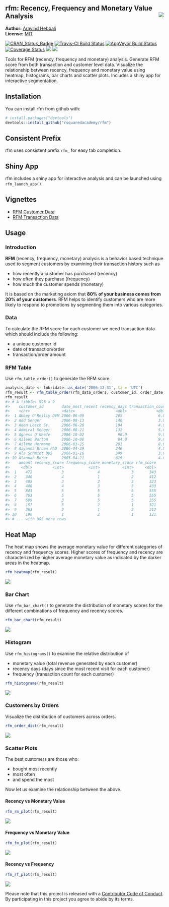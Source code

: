 
<!-- README.md is generated from README.Rmd. Please edit that file -->

## rfm: Recency, Frequency and Monetary Value Analysis <img src="hex_rfm.png" align="right" />

**Author:** [Aravind Hebbali](https://www.aravindhebbali.com)<br/>
**License:**
[MIT](https://opensource.org/licenses/MIT)

[![CRAN\_Status\_Badge](http://www.r-pkg.org/badges/version/rfm)](https://cran.r-project.org/package=rfm)
[![Travis-CI Build
Status](https://travis-ci.org/rsquaredacademy/rfm.svg?branch=master)](https://travis-ci.org/rsquaredacademy/rfm)
[![AppVeyor Build
Status](https://ci.appveyor.com/api/projects/status/github/rsquaredacademy/rfm?branch=master&svg=true)](https://ci.appveyor.com/project/rsquaredacademy/rfm)
[![Coverage
Status](https://img.shields.io/codecov/c/github/rsquaredacademy/rfm/master.svg)](https://codecov.io/github/rsquaredacademy/rfm?branch=master)
[![](https://cranlogs.r-pkg.org/badges/grand-total/rfm)](https://cran.r-project.org/package=rfm)
![](https://img.shields.io/badge/lifecycle-experimental-orange.svg)

Tools for RFM (recency, frequency and monetary) analysis. Generate RFM
score from both transaction and customer level data. Visualize the
relationship between recency, frequency and monetary value using
heatmap, histograms, bar charts and scatter plots. Includes a shiny app
for interactive segmentation.

## Installation

You can install rfm from github with:

``` r
# install.packages("devtools")
devtools::install_github("rsquaredacademy/rfm")
```

## Consistent Prefix

rfm uses consistent prefix `rfm_` for easy tab completion.

## Shiny App

rfm includes a shiny app for interactive analysis and can be launched
using `rfm_launch_app()`.

## Vignettes

  - [RFM Customer
    Data](https://rfm.rsquaredacademy.com/articles/rfm-customer-level-data.html)
  - [RFM Transaction
    Data](https://rfm.rsquaredacademy.com/articles/rfm-transaction-level-data.html)

## Usage

### Introduction

**RFM** (recency, frequency, monetary) analysis is a behavior based
technique used to segment customers by examining their transaction
history such as

  - how recently a customer has purchased (recency)
  - how often they purchase (frequency)
  - how much the customer spends (monetary)

It is based on the marketing axiom that **80% of your business comes
from 20% of your customers**. RFM helps to identify customers who are
more likely to respond to promotions by segmenting them into various
categories.

### Data

To calculate the RFM score for each customer we need transaction data
which should include the following:

  - a unique customer id
  - date of transaction/order
  - transaction/order amount

### RFM Table

Use `rfm_table_order()` to generate the RFM score.

``` r
analysis_date <- lubridate::as_date('2006-12-31', tz = 'UTC')
rfm_result <- rfm_table_order(rfm_data_orders, customer_id, order_date, revenue, analysis_date)
rfm_result
#> # A tibble: 995 x 9
#>    customer_id        date_most_recent recency_days transaction_count
#>    <chr>              <date>                  <dbl>             <dbl>
#>  1 Abbey O'Reilly DVM 2006-06-09              205                6.00
#>  2 Add Senger         2006-08-13              140                3.00
#>  3 Aden Lesch Sr.     2006-06-20              194                4.00
#>  4 Admiral Senger     2006-08-21              132                5.00
#>  5 Agness O'Keefe     2006-10-02               90.0              9.00
#>  6 Aileen Barton      2006-10-08               84.0              9.00
#>  7 Ailene Hermann     2006-03-25              281                8.00
#>  8 Aiyanna Bruen PhD  2006-04-29              246                4.00
#>  9 Ala Schmidt DDS    2006-01-16              349                3.00
#> 10 Alannah Borer      2005-04-21              619                4.00
#>    amount recency_score frequency_score monetary_score rfm_score
#>     <dbl>         <int>           <int>          <int>     <dbl>
#>  1    472             3               4              3       343
#>  2    340             4               1              2       412
#>  3    405             3               2              3       323
#>  4    448             4               3              3       433
#>  5    843             5               5              5       555
#>  6    763             5               5              5       555
#>  7    699             3               5              5       355
#>  8    157             3               2              1       321
#>  9    363             2               1              2       212
#> 10    196             1               2              1       121
#> # ... with 985 more rows
```

## Heat Map

The heat map shows the average monetary value for different categories
of recency and frequency scores. Higher scores of frequency and recency
are characterized by higher average monetary value as indicated by the
darker areas in the
heatmap.

``` r
rfm_heatmap(rfm_result)
```

<img src="tools/README-heatmap-1.png" style="display: block; margin: auto;" />

### Bar Chart

Use `rfm_bar_chart()` to generate the distribution of monetary scores
for the different combinations of frequency and recency
scores.

``` r
rfm_bar_chart(rfm_result)
```

<img src="tools/README-barchart-1.png" style="display: block; margin: auto;" />

### Histogram

Use `rfm_histograms()` to examine the relative distribution of

  - monetary value (total revenue generated by each customer)
  - recency days (days since the most recent visit for each customer)
  - frequency (transaction count for each
customer)

<!-- end list -->

``` r
rfm_histograms(rfm_result)
```

<img src="tools/README-rfmhist-1.png" style="display: block; margin: auto;" />

### Customers by Orders

Visualize the distribution of customers across
orders.

``` r
rfm_order_dist(rfm_result)
```

<img src="tools/README-rfmorders-1.png" style="display: block; margin: auto;" />

### Scatter Plots

The best customers are those who:

  - bought most recently
  - most often
  - and spend the most

Now let us examine the relationship between the
above.

#### Recency vs Monetary Value

``` r
rfm_rm_plot(rfm_result)
```

<img src="tools/README-mr-1.png" style="display: block; margin: auto;" />

#### Frequency vs Monetary Value

``` r
rfm_fm_plot(rfm_result)
```

<img src="tools/README-fm-1.png" style="display: block; margin: auto;" />

#### Recency vs Frequency

``` r
rfm_rf_plot(rfm_result)
```

<img src="tools/README-fr-1.png" style="display: block; margin: auto;" />

Please note that this project is released with a [Contributor Code of
Conduct](CONDUCT.md). By participating in this project you agree to
abide by its terms.
